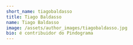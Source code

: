 ```yaml
---
short_name: tiagobaldasso
title: Tiago Baldasso
name: Tiago Baldasso
image: /assets/author_images/tiagobaldasso.jpg
bio: é contribuidor do Pindograma
---
```

